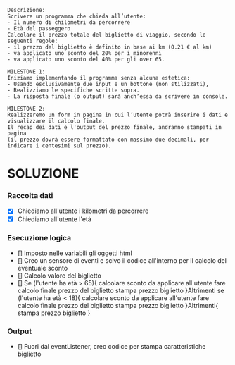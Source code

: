 ```
Descrizione:
Scrivere un programma che chieda all’utente:
- Il numero di chilometri da percorrere
- Età del passeggero
Calcolare il prezzo totale del biglietto di viaggio, secondo le seguenti regole:
- il prezzo del biglietto è definito in base ai km (0.21 € al km)
- va applicato uno sconto del 20% per i minorenni
- va applicato uno sconto del 40% per gli over 65.

MILESTONE 1:
Iniziamo implementando il programma senza alcuna estetica: 
- Usando esclusivamente due input e un bottone (non stilizzati), 
- Realizziamo le specifiche scritte sopra. 
- La risposta finale (o output) sarà anch’essa da scrivere in console.

MILESTONE 2:
Realizzeremo un form in pagina in cui l’utente potrà inserire i dati e visualizzare il calcolo finale.
Il recap dei dati e l'output del prezzo finale, andranno stampati in pagina 
(il prezzo dovrà essere formattato con massimo due decimali, per indicare i centesimi sul prezzo).

```

# SOLUZIONE

### Raccolta dati

- [X] Chiediamo all'utente i kilometri da percorrere
- [X] Chiediamo all'utente l'età

### Esecuzione logica

- [] Imposto nelle variabili gli oggetti html
- [] Creo un sensore di eventi e scivo il codice all'interno per il calcolo del eventuale sconto
- [] Calcolo valore del biglietto
- [] Se (l'utente ha età > 65){
        calcolare sconto da applicare all'utente
        fare calcolo finale prezzo del biglietto
        stampa prezzo biglietto 
    }Altrimenti se (l'utente ha età < 18){
        calcolare sconto da applicare all'utente
        fare calcolo finale prezzo del biglietto
        stampa prezzo biglietto 
    }Altrimenti{
        stampa prezzo biglietto
    } 

### Output

- [] Fuori dal eventListener, creo codice per stampa caratteristiche biglietto
